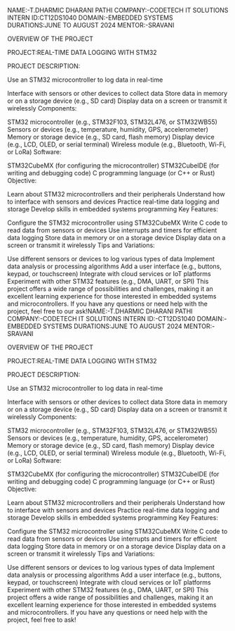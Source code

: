 NAME:-T.DHARMIC DHARANI PATHI COMPANY:-CODETECH IT SOLUTIONS INTERN ID:CT12DS1040 DOMAIN:-EMBEDDED SYSTEMS DURATIONS:JUNE TO AUGUST 2024 MENTOR:-SRAVANI

OVERVIEW OF THE PROJECT

PROJECT:REAL-TIME DATA LOGGING WITH STM32

PROJECT DESCRIPTION:

Use an STM32 microcontroller to log data in real-time

Interface with sensors or other devices to collect data Store data in memory or on a storage device (e.g., SD card) Display data on a screen or transmit it wirelessly Components:

STM32 microcontroller (e.g., STM32F103, STM32L476, or STM32WB55) Sensors or devices (e.g., temperature, humidity, GPS, accelerometer) Memory or storage device (e.g., SD card, flash memory) Display device (e.g., LCD, OLED, or serial terminal) Wireless module (e.g., Bluetooth, Wi-Fi, or LoRa) Software:

STM32CubeMX (for configuring the microcontroller) STM32CubeIDE (for writing and debugging code) C programming language (or C++ or Rust) Objective:

Learn about STM32 microcontrollers and their peripherals Understand how to interface with sensors and devices Practice real-time data logging and storage Develop skills in embedded systems programming Key Features:

Configure the STM32 microcontroller using STM32CubeMX Write C code to read data from sensors or devices Use interrupts and timers for efficient data logging Store data in memory or on a storage device Display data on a screen or transmit it wirelessly Tips and Variations:

Use different sensors or devices to log various types of data Implement data analysis or processing algorithms Add a user interface (e.g., buttons, keypad, or touchscreen) Integrate with cloud services or IoT platforms Experiment with other STM32 features (e.g., DMA, UART, or SPI) This project offers a wide range of possibilities and challenges, making it an excellent learning experience for those interested in embedded systems and microcontrollers. If you have any questions or need help with the project, feel free to our ask!NAME:-T.DHARMIC DHARANI PATHI 
COMPANY:-CODETECH IT SOLUTIONS INTERN ID:-CT12DS1040 DOMAIN:-EMBEDDED SYSTEMS DURATIONS:JUNE TO AUGUST 2024 MENTOR:-SRAVANI

OVERVIEW OF THE PROJECT

PROJECT:REAL-TIME DATA LOGGING WITH STM32

PROJECT DESCRIPTION:

Use an STM32 microcontroller to log data in real-time

Interface with sensors or other devices to collect data Store data in memory or on a storage device (e.g., SD card) Display data on a screen or transmit it wirelessly Components:

STM32 microcontroller (e.g., STM32F103, STM32L476, or STM32WB55) Sensors or devices (e.g., temperature, humidity, GPS, accelerometer) Memory or storage device (e.g., SD card, flash memory) Display device (e.g., LCD, OLED, or serial terminal) Wireless module (e.g., Bluetooth, Wi-Fi, or LoRa) Software:

STM32CubeMX (for configuring the microcontroller) STM32CubeIDE (for writing and debugging code) C programming language (or C++ or Rust) Objective:

Learn about STM32 microcontrollers and their peripherals Understand how to interface with sensors and devices Practice real-time data logging and storage Develop skills in embedded systems programming Key Features:

Configure the STM32 microcontroller using STM32CubeMX Write C code to read data from sensors or devices Use interrupts and timers for efficient data logging Store data in memory or on a storage device Display data on a screen or transmit it wirelessly Tips and Variations:

Use different sensors or devices to log various types of data Implement data analysis or processing algorithms Add a user interface (e.g., buttons, keypad, or touchscreen) Integrate with cloud services or IoT platforms Experiment with other STM32 features (e.g., DMA, UART, or SPI) This project offers a wide range of possibilities and challenges, making it an excellent learning experience for those interested in embedded systems and microcontrollers. If you have any questions or need help with the project, feel free to ask!

